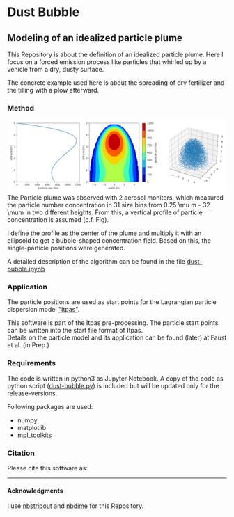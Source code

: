 # Dust Bubble

## Modeling of an idealized particle plume

This Repository is about the definition of an idealized particle plume.
Here I focus on a forced emission process like particles that whirled up by a vehicle from a dry, dusty surface.

The concrete example used here is about the spreading of dry fertilizer and the tilling with a plow afterward.

### Method
![](example.png)
The Particle plume was observed with 2 aerosol monitors, which measured the particle number concentration in 31 size bins from 0.25 \mu m  - 32 \mum in two different heights.
From this, a vertical profile of particle concentration is assumed (c.f. Fig).

I define the profile as the center of the plume and multiply it with an ellipsoid to get a bubble-shaped concentration field.
Based on this, the single-particle positions were generated.

A detailed description of the algorithm can be found in the file  [dust-bubble.ipynb](dust-bubble.ipynb)


### Application

The particle positions are used as start points for the Lagrangian particle dispersion model ["Itpas"](https://zenodo.org/record/3932248).

This software is part of the Itpas pre-processing.
The particle start points can be written into the start file format of Itpas.  
Details on the particle model and its application can be found (later) at Faust et al. (in Prep.)

### Requirements
The code is written in python3 as Jupyter Notebook. A copy of the code as python script ([dust-bubble.py](dust-bubble.py)) is included but will be updated only for the release-versions.

Following packages are used:
- numpy
- matplotlib
- mpl_toolkits



### Citation
Please cite this software as:

---
#### Acknowledgments
I use [nbstripout](https://github.com/kynan/nbstripout) and [nbdime](https://nbdime.readthedocs.io/) for this Repository.
